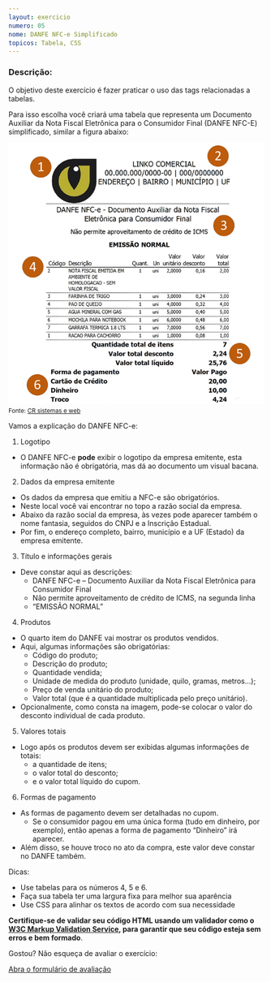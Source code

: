 ```yaml
---
layout: exercicio
numero: 05
nome: DANFE NFC-e Simplificado
topicos: Tabela, CSS
---
```


### Descrição:

O objetivo deste exercício é fazer praticar o uso das tags relacionadas a tabelas.

Para isso escolha você criará uma tabela que representa um Documento Auxiliar da Nota Fiscal Eletrônica para o Consumidor Final (DANFE NFC-E) simplificado, similar a figura abaixo:

![Ilustração do DANFE NFC-E](danfe-simplificado.png)
<small>Fonte: <a href="https://cr.inf.br/blog/cupom-fiscal-eletronico-nfc-e-quais-informacoes-sao-impressas-na-danfe/" target="_blank">CR sistemas e web</a></small>

Vamos a explicação do DANFE NFC-e:

1. Logotipo
 - O DANFE NFC-e **pode** exibir o logotipo da empresa emitente, esta informação não é obrigatória, mas dá ao documento um visual bacana.
2. Dados da empresa emitente
 - Os dados da empresa que emitiu a NFC-e são obrigatórios.
 - Neste local você vai encontrar no topo a razão social da empresa.
 - Abaixo da razão social da empresa, às vezes pode aparecer também o nome fantasia, seguidos do CNPJ e a Inscrição Estadual.
 - Por fim, o endereço completo, bairro, município e a UF (Estado) da empresa emitente.
3. Título e informações gerais
 - Deve constar aqui as descrições:
    - DANFE NFC-e – Documento Auxiliar da Nota Fiscal Eletrônica para Consumidor Final
    - Não permite aproveitamento de crédito de ICMS, na segunda linha
    -  “EMISSÃO NORMAL”
4. Produtos
  - O quarto item do DANFE vai mostrar os produtos vendidos.
  - Aqui, algumas informações são obrigatórias:
    - Código do produto;
    - Descrição do produto;
    - Quantidade vendida;
    - Unidade de medida do produto (unidade, quilo, gramas, metros…);
    - Preço de venda unitário do produto;
    - Valor total (que é a quantidade multiplicada pelo preço unitário).
  - Opcionalmente, como consta na imagem, pode-se colocar o valor do desconto individual de cada produto.
5. Valores totais
  - Logo após os produtos devem ser exibidas algumas informações de totais:
    - a quantidade de itens;
    - o valor total do desconto;
    - e o valor total líquido do cupom.
6. Formas de pagamento
  - As formas de pagamento devem ser detalhadas no cupom.
    - Se o consumidor pagou em uma única forma (tudo em dinheiro, por exemplo), então apenas a forma de pagamento “Dinheiro” irá aparecer.
  - Além disso, se houve troco no ato da compra, este valor deve constar no DANFE também.
  
Dicas:

 - Use tabelas para os números 4, 5 e 6.
 - Faça sua tabela ter uma largura fixa para melhor sua aparência
 - Use CSS para alinhar os textos de acordo com sua necessidade

**Certifique-se de validar seu código HTML usando um validador como o [W3C Markup Validation Service](https://validator.w3.org/), para garantir que seu código esteja sem erros e bem formado**.

Gostou? Não esqueça de avaliar o exercício:

<a class="btn" href="https://forms.gle/scs1VxDDFSiMqAhe8" target="_blank"> Abra o formulário de avaliação</a>
